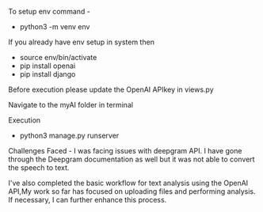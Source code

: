 To setup env command -
- python3 -m venv env

If you already have env setup in system then 
- source env/bin/activate
- pip install openai
- pip install django 

Before execution please update the OpenAI APIkey in views.py

Navigate to the myAI folder in terminal

Execution
- python3 manage.py runserver

Challenges Faced - I was facing issues with deepgram API. I have gone through the Deepgram documentation as well but it was not able to convert the speech to text.

I've also completed the basic workflow for text analysis using the OpenAI API,My work so far has focused on uploading files and performing analysis. If necessary, I can further enhance this process.

